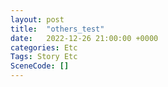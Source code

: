 ```yaml
---
layout: post
title:  "others_test"
date:   2022-12-26 21:00:00 +0000
categories: Etc
Tags: Story Etc
SceneCode: []
---
```

